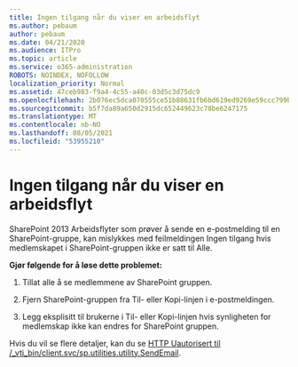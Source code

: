 ```yaml
---
title: Ingen tilgang når du viser en arbeidsflyt
ms.author: pebaum
author: pebaum
ms.date: 04/21/2020
ms.audience: ITPro
ms.topic: article
ms.service: o365-administration
ROBOTS: NOINDEX, NOFOLLOW
localization_priority: Normal
ms.assetid: 47ceb983-f9a4-4c55-a40c-03d5c3d75dc9
ms.openlocfilehash: 2b076ec5dca070555ce51b88631fb6bd619ed9269e59ccc799b23b8b95547c16
ms.sourcegitcommit: b5f7da89a650d2915dc652449623c78be6247175
ms.translationtype: MT
ms.contentlocale: nb-NO
ms.lasthandoff: 08/05/2021
ms.locfileid: "53955210"
---
```

# <a name="access-denied-when-viewing-a-workflow"></a>Ingen tilgang når du viser en arbeidsflyt

SharePoint 2013 Arbeidsflyter som prøver å sende en e-postmelding til en SharePoint-gruppe, kan mislykkes med feilmeldingen Ingen tilgang hvis medlemskapet i SharePoint-gruppen ikke er satt til Alle.
  
 **Gjør følgende for å løse dette problemet:**
  
 1. Tillat alle å se medlemmene av SharePoint gruppen.
  
 2. Fjern SharePoint-gruppen fra Til- eller Kopi-linjen i e-postmeldingen.
  
 3. Legg eksplisitt til brukerne i Til- eller Kopi-linjen hvis synligheten for medlemskap ikke kan endres for SharePoint gruppen.
  
Hvis du vil se flere detaljer, kan du se [HTTP Uautorisert til /_vti_bin/client.svc/sp.utilities.utility.SendEmail](https://go.microsoft.com/fwlink/?linkid=2044694&amp;clcid=0x409).
  